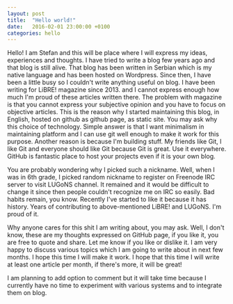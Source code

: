 ```yaml
---
layout: post
title:  "Hello world!"
date:   2016-02-01 23:00:00 +0100
categories: hello
---
```


Hello! I am Stefan and this will be place where I will express my ideas, experiences and thoughts. I have tried to write a blog 
few years ago and that blog is still alive. That blog has been written in Serbian which is my native language and has been hosted 
on Wordpress. Since then, I have been a little busy so I couldn't write anything useful on blog. I have been writing for LiBRE! magazine since 2013. and I cannot express enough how much I'm proud of these articles written there. The problem with magazine is 
that you cannot express your subjective opinion and you have to focus on objective articles. This is the reason why I started maintaining
this blog, in English, hosted on github as github page, as static site. You may ask why this choice of technology. Simple answer is
that I want minimalism in maintaining platform and I can use git well enough to make it work for this purpose. Another reason is 
because I'm building stuff. My friends like Git, I like Git and everyone should like Git because Git is great. Use it everywhere. 
GitHub is fantastic place to host your projects even if it is your own blog.

You are probably wondering why I picked such a nickname. Well, when I was in 6th grade, I picked random nickname to register on Freenode IRC server to visit LUGoNS channel. It remained and it would be difficult to change it since then people couldn't recognize me on IRC so easily. Bad habits remain, you know. Recently I've started to like it because it has history. Years of  contributing to above-mentioned LiBRE! and LUGoNS. I'm proud of it. 

Why anyone cares for this shit I am writing about, you may ask. Well, I don't know, these are my thoughts expressed on GitHub page, if you like it, you are free to quote and share. Let me know if you like or dislike it. I am very happy to discuss various topics which I am going to write about in next few months. I hope this time I will make it work. I hope that this time I will write at least one article per month, if there's more, it will be great! 

I am planning to add option to comment but it will take time because I currently have no time to experiment with various systems and 
to integrate them on blog. 
